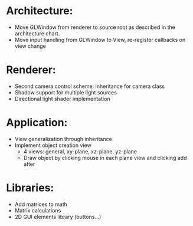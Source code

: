 # Architecture:
* Move GLWindow from renderer to source root as described in the architecture chart.
* Move input handling from GLWindow to View, re-register callbacks on view change

# Renderer:
* Second camera control scheme: inheritance for camera class
* Shadow support for multiple light sources
* Directional light shader implementation

# Application:
* View generalization through inheritance
* Implement object creation view
  * 4 views: general, xy-plane, xz-plane, yz-plane
  * Draw object by clicking mouse in each plane view and clicking add after

# Libraries:
* Add matrices to math
* Matrix calculations
* 2D GUI elements library (buttons...)

